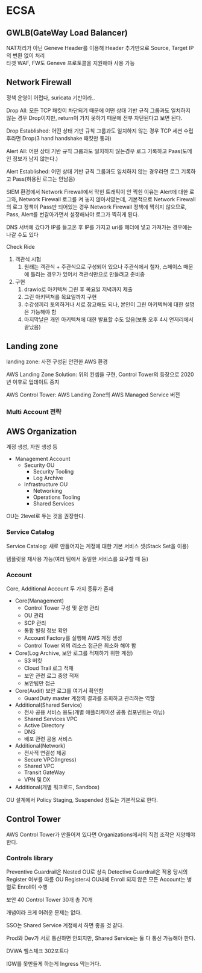 
# ECSA

## GWLB(GateWay Load Balancer)

NAT처리가 아닌 Geneve Header를 이용해 Header 추가만으로 Source, Target IP의 변환 없이 처리  
타겟 WAF, FW도 Geneve 프로토콜을 지원해야 사용 가능

## Network Firewall

정책 운영이 어렵다, suricata 기반이라..

Drop All: 모든 TCP 패킷이 차단되기 때문에 어떤 상태 기반 규칙 그룹과도 일치하지 않는 경우 Drop이지만, return이 가지 못하기 때문에 전부 차단된다고 보면 된다.

Drop Established: 어떤 상태 기반 규칙 그룹과도 일치하지 않는 경우 TCP 세션 수립 후라면 Drop(3 hand handshake 패킷만 통과)

Alert All: 어떤 상태 기반 규칙 그룹과도 일치하지 않는경우 로그 기록하고 Paas(도메인 정보가 남지 않는다.)

Alert Established: 어떤 상태 기반 규칙 그룹과도 일치하지 않는 경우라면 로그 기록하고 Pass(허용된 로그는 안남음)

SIEM 환경에서 Network Firewall에서 막힌 트래픽이 안 찍힌 이유는 Alert에 대한 로그와, Network Firewall 로그를 켜 놓지 않아서였는데, 기본적으로 Network Firewall의 로그 정책이 Pass만 되어있는 경우 Network Firewall 정책에 찍히지 않으므로, Pass, Alert를 번갈아가면서 설정해놔야 로그가 찍히게 된다.

DNS 서버에 갔다가 IP를 들고온 후 IP를 가지고 uri를 헤더에 넣고 가져가는 경우에는 나갈 수도 있다

Check Ride

1. 객관식 시험
   1. 원래는 객관식 + 주관식으로 구성되어 있으나 주관식에서 철자, 스페이스 때문에 틀리는 경우가 있어서 객관식만으로 만들려고 준비중
2. 구현
   1. drawio로 아키텍쳐 그린 후 목요일 저녁까지 제출
   2. 그린 아키텍쳐를 목요일까지 구현
   3. 수강생끼리 토의하거나 서로 참고해도 되나, 본인이 그린 아키텍쳐에 대한 설명은 가능해야 함
   4. 마지막날은 개인 아키텍쳐에 대한 발표할 수도 있음(보통 오후 4시 언저리에서 끝났음)

## Landing zone

landing zone: 사전 구성된 안전한 AWS 환경

AWS Landing Zone Solution: 위의 컨셉을 구현, Control Tower의 등장으로 2020년 이후로 업데이트 중지

AWS Control Tower: AWS Landing Zone의 AWS Managed Service 버전

### Multi Account 전략

## AWS Organization

계정 생성, 자원 생성 등

- Management Account
  - Security OU
    - Security Tooling
    - Log Archive
  - Infrastructure OU
    - Networking
    - Operations Tooling
    - Shared Services

OU는 2level로 두는 것을 권장한다.

### Service Catalog

Service Catalog: 새로 만들어지는 계정에 대한 기본 서비스 셋(Stack Set을 이용)

템플릿을 재사용 가능(여러 팀에서 동일한 서비스를 요구할 때 등)

### Account

Core, Additional Account 두 가지 종류가 존재

- Core(Management)
  - Control Tower 구성 및 운영 관리
  - OU 관리
  - SCP 관리
  - 통합 빌링 정보 확인
  - Account Factory를 실행해 AWS 계정 생성
  - Control Tower 외의 리소스 접근은 최소화 해야 함
- Core(Log Archive, 보안 로그를 적재하기 위한 계정)
  - S3 버킷
  - Cloud Trail 로그 적재
  - 보안 관련 로그 중앙 적재
  - 보안팀만 접근
- Core(Audit) 보안 로그를 여기서 확인함
  - GuardDuty master 계정의 결과를 조회하고 관리하는 역할
- Additional(Shared Service)
  - 전사 공용 서비스 용도(개별 애플리케이션 공통 컴포넌트는 아님)
  - Shared Services VPC
  - Active Directory
  - DNS
  - 배포 관련 공용 서비스
- Additional(Network)
  - 전사적 연결성 제공
  - Secure VPC(Ingress)
  - Shared VPC
  - Transit GateWay
  - VPN 및 DX
- Additional(개별 워크로드, Sandbox)

OU 설계에서 Policy Staging, Suspended 정도는 기본적으로 한다.

## Control Tower

AWS Control Tower가 만들어져 있다면 Organizations에서의 직접 조작은 지양해야 한다.

### Controls library

Preventive Guardrail은 Nested OU로 상속
Detective Guardrail은 적용 당시의 Register 여부를 따름
OU Register시 OU내에 Enroll 되지 않은 모든 Account는 병렬로 Enroll이 수행

보안 40 Control Tower 30개
총 70개

개념이라 크게 어려운 문제는 없다.

SSO는 Shared Service 계정에서 하면 좋을 것 같다.

Prod와 Dev가 서로 통신하면 안되지만, Shared Service는 둘 다 통신 가능해야 한다.

DVWA 헬스체크 302포트다

IGW를 못만들게 하는게 Ingress 막는거다.